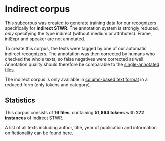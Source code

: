 # Indirect corpus

This subcorpus was created to generate training data for our recognizers specifically for **indirect STWR**. The annotation system is strongly reduced, *only* specifying the type indirect (without medium or attributes).  Frame, intExpr and speaker are not annotated.

To create this corpus, the texts were  tagged by one of our automatic indirect recognizers. The annotation was then corrected by humans who checked the whole texts, so false negatives were corrected as well. Annotation quality should therefore be comparable to the [single-annotated files](/data/additional/single_annotated).

The indirect corpus is only available in [column-based text format](column_based_text_format.md) in a reduced form (only tokens and category).

## Statistics

This corpus consists of **16 files**, containing **51,864 tokens** with	**272 instances** of indirect STWR.

A list of all texts including author, title, year of publication and information on fictionality can be found [here](/data/additional/simplified/indirect/txt/metadata_indirect.tsv).
